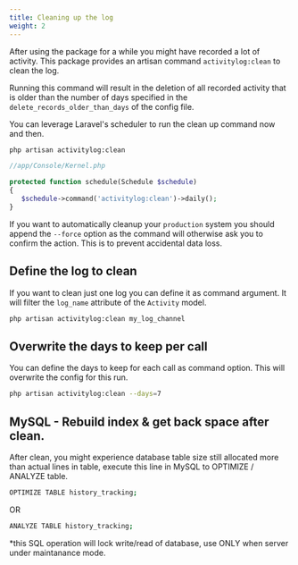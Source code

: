 ```yaml
---
title: Cleaning up the log
weight: 2
---
```


After using the package for a while you might have recorded a lot of activity. This package provides an artisan command `activitylog:clean` to clean the log.

Running this command will result in the deletion of all recorded activity that is older than the number of days specified in the `delete_records_older_than_days` of the config file.

You can leverage Laravel's scheduler to run the clean up command now and then.

```bash
php artisan activitylog:clean
```

```php
//app/Console/Kernel.php

protected function schedule(Schedule $schedule)
{
   $schedule->command('activitylog:clean')->daily();
}
```

If you want to automatically cleanup your `production` system you should append the `--force` option as the command will otherwise ask you to confirm the action. This is to prevent accidental data loss.

## Define the log to clean

If you want to clean just one log you can define it as command argument. It will filter the `log_name` attribute of the `Activity` model.

```bash
php artisan activitylog:clean my_log_channel
```

## Overwrite the days to keep per call

You can define the days to keep for each call as command option. This will overwrite the config for this run.

```bash
php artisan activitylog:clean --days=7
```

## MySQL - Rebuild index & get back space after clean.

After clean, you might experience database table size still allocated more than actual lines in table,
execute this line in MySQL to OPTIMIZE / ANALYZE table.

```bash
OPTIMIZE TABLE history_tracking;
```
OR
```bash
ANALYZE TABLE history_tracking;
```

*this SQL operation will lock write/read of database, use ONLY when server under maintanance mode.

